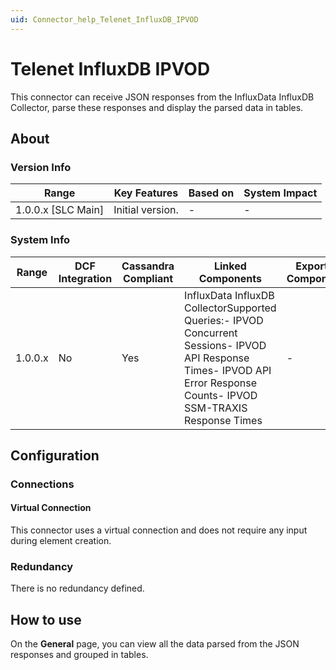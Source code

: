```yaml
---
uid: Connector_help_Telenet_InfluxDB_IPVOD
---
```


# Telenet InfluxDB IPVOD

This connector can receive JSON responses from the InfluxData InfluxDB Collector, parse these responses and display the parsed data in tables.

## About

### Version Info

| **Range**            | **Key Features** | **Based on** | **System Impact** |
|----------------------|------------------|--------------|-------------------|
| 1.0.0.x \[SLC Main\] | Initial version. | \-           | \-                |

### System Info

| **Range** | **DCF Integration** | **Cassandra Compliant** | **Linked Components**                                                                                                                                                  | **Exported Components** |
|-----------|---------------------|-------------------------|------------------------------------------------------------------------------------------------------------------------------------------------------------------------|-------------------------|
| 1.0.0.x   | No                  | Yes                     | InfluxData InfluxDB CollectorSupported Queries:- IPVOD Concurrent Sessions- IPVOD API Response Times- IPVOD API Error Response Counts- IPVOD SSM-TRAXIS Response Times | \-                      |

## Configuration

### Connections

#### Virtual Connection

This connector uses a virtual connection and does not require any input during element creation.

### Redundancy

There is no redundancy defined.

## How to use

On the **General** page, you can view all the data parsed from the JSON responses and grouped in tables.
